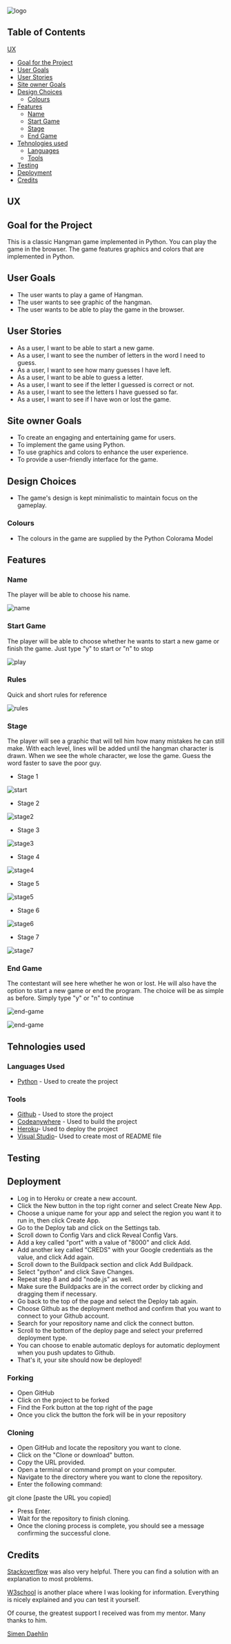 ![logo](/doc/images/logo.png)


## Table of Contents
[UX](#ux)
  * [Goal for the Project](#goal-for-the-project)
  * [User Goals](#user-goals)
  * [User Stories](#user-stories)
  * [Site owner Goals](#site-owner-goals)    
  * [Design Choices](#design-choices)    
    * [Colours](#colours)    
  * [Features](#features)
    * [Name](#name)
    * [Start Game](#start-game)    
    * [Stage](#stage)
    * [End Game](#end-game)      
  * [Tehnologies used](#tehnologies-used)
    * [Languages](#languages)
    * [Tools](#tools)
  * [Testing](#testing)
  * [Deployment](#deployment)
  * [Credits](#credits)

## UX
## Goal for the Project
 This is a classic Hangman game implemented in Python. You can play the game in the browser. The game features graphics and colors that are implemented in Python.
## User Goals
  * The user wants to play a game of Hangman.
  * The user wants to see graphic of the hangman. 
  * The user wants to be able to play the game in the browser.
## User Stories
  * As a user, I want to be able to start a new game.
  * As a user, I want to see the number of letters in the word I need to guess.
  * As a user, I want to see how many guesses I have left.
  * As a user, I want to be able to guess a letter.
  * As a user, I want to see if the letter I guessed is correct or not.
  * As a user, I want to see the letters I have guessed so far.
  * As a user, I want to see if I have won or lost the game.
## Site owner Goals
  * To create an engaging and entertaining game for users.
  * To implement the game using Python.
  * To use graphics and colors to enhance the user experience.
  * To provide a user-friendly interface for the game.
## Design Choices
  * The game's design is kept minimalistic to maintain focus on the gameplay.
### Colours   
  * The colours in the game are supplied by the Python Colorama Model
## Features
### Name 
 The player will be able to choose his name.

![name](/doc/images/name-input.png)

### Start Game
 The player will be able to choose whether he wants to start a new game or finish the game. Just type "y" to start or "n" to stop

![play](/doc/images/start-game.png)

### Rules
 Quick and short rules for reference
 
 ![rules](/doc/images/rules.png)

### Stage
 The player will see a graphic that will tell him how many mistakes he can still make. With each level, lines will be added until the hangman character is drawn. When we see the whole character, we lose the game. Guess the word faster to save the poor guy.
  * Stage 1

  ![start](/doc/images/stage1.png)

  * Stage 2

  ![stage2](/doc/images/stage2.png)

  * Stage 3

  ![stage3](/doc/images/stage3.png)

  * Stage 4

  ![stage4](/doc/images/stage4.png)

  * Stage 5

  ![stage5](/doc/images/stage5.png)

  * Stage 6

  ![stage6](/doc/images/stage6.png)

  * Stage 7 

  ![stage7](/doc/images/stage7.png)

### End Game
 The contestant will see here whether he won or lost. He will also have the option to start a new game or end the program. The choice will be as simple as before. Simply type "y" or "n" to continue 

![end-game](/doc/images/end-game.png)

![end-game](/doc/images/end-game-win.png)

## Tehnologies used
### Languages Used 
* [Python](https://www.python.org/) - Used to create the project
### Tools
* [Github](https://github.com/) - Used to store the project
* [Codeanywhere](https://app.codeanywhere.com/) - Used to build the project
* [Heroku](https://id.heroku.com)- Used to deploy the project
* [Visual Studio](https://code.visualstudio.com/)- Used to create most of README file
## Testing

## Deployment
 * Log in to Heroku or create a new account.
 * Click the New button in the top right corner and select Create New App.
 * Choose a unique name for your app and select the region you want it to run in, then click Create App.
 * Go to the Deploy tab and click on the Settings tab.
 * Scroll down to Config Vars and click Reveal Config Vars.
 * Add a key called "port" with a value of "8000" and click Add.
 * Add another key called "CREDS" with your Google credentials as the value, and click Add again.
 * Scroll down to the Buildpack section and click Add Buildpack.
 * Select "python" and click Save Changes.
 * Repeat step 8 and add "node.js" as well.
 * Make sure the Buildpacks are in the correct order by clicking and dragging them if necessary.
 * Go back to the top of the page and select the Deploy tab again.
 * Choose Github as the deployment method and confirm that you want to connect to your Github account.
 * Search for your repository name and click the connect button.
 * Scroll to the bottom of the deploy page and select your preferred deployment type.
 * You can choose to enable automatic deploys for automatic deployment when you push updates to Github.
 * That's it, your site should now be deployed!

### Forking 
 * Open GitHub
 * Click on the project to be forked
 * Find the Fork button at the top right of the page
 * Once you click the button the fork will be in your repository

### Cloning
 * Open GitHub and locate the repository you want to clone.
 * Click on the "Clone or download" button.
 * Copy the URL provided.
 * Open a terminal or command prompt on your computer.
 * Navigate to the directory where you want to clone the repository.
 * Enter the following command:

 git clone [paste the URL you copied]
 
 * Press Enter.
 * Wait for the repository to finish cloning.
 * Once the cloning process is complete, you should see a message confirming the successful clone. 
## Credits
[Stackoverflow](https://stackoverflow.com/) was also very helpful. There you can find a solution with an explanation to most problems.

[W3school](https://www.w3schools.com/) is another place where I was looking for information. Everything is nicely explained and you can test it yourself.

Of course, the greatest support I received was from my mentor. Many thanks to him.

[Simen Daehlin](https://github.com/Eventyret)